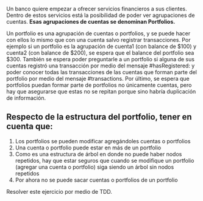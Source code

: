 

Un banco quiere empezar a ofrecer servicios financieros a sus clientes. Dentro de estos servicios está la posibilidad de poder ver agrupaciones de cuentas. **Esas agrupaciones de cuentas se denominan Portfolios.**

Un portfolio es una agrupación de cuentas o portfolios, y se puede hacer con ellos lo mismo que con una cuenta salvo registrar transacciones.
Por ejemplo si un portfolio es la agrupación de cuenta1 (con balance de $100) y cuenta2 (con balance de $200), se espera que el balance del portfolio sea $300.
También se espera poder preguntarle a un portfolio si alguna de sus cuentas registró una transacción por medio del mensaje #hasRegistered: y poder conocer todas las transacciones de las cuentas que forman parte del portfolio por medio del mensaje #transactions.
Por último, se espera que portfolios puedan formar parte de portfolios no únicamente cuentas, pero hay que asegurarse que estas no se repitan porque sino habría duplicación de información.

## Respecto de la estructura del portfolio, tener en cuenta que:
  1. Los portfolios se pueden modificar agregándoles cuentas o portfolios
  2. Una cuenta o portfolio puede estar en más de un portfolio
  3. Como es una estructura de árbol en donde no puede haber nodos repetidos, hay que estar seguros que cuando se modifique un portfolio (agregar una cuenta o portfolio) siga siendo un árbol sin nodos repetidos
  4. Por ahora no se puede sacar cuentas o portfolios de un portfolio

Resolver este ejercicio por medio de TDD.
